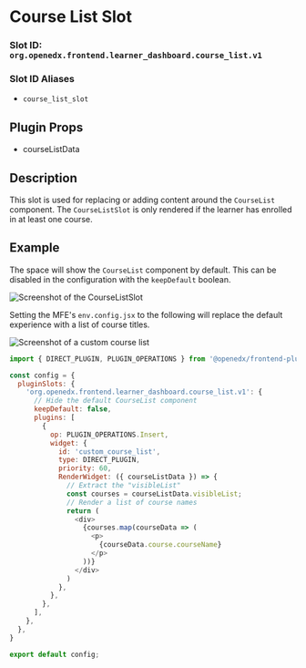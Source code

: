 # Course List Slot

### Slot ID: `org.openedx.frontend.learner_dashboard.course_list.v1`

### Slot ID Aliases
* `course_list_slot`

## Plugin Props

* courseListData

## Description

This slot is used for replacing or adding content around the `CourseList` component. The `CourseListSlot` is only rendered if the learner has enrolled in at least one course.

## Example

The space will show the `CourseList` component by default. This can be disabled in the configuration with the `keepDefault` boolean.

![Screenshot of the CourseListSlot](./images/course_list_slot.png)

Setting the MFE's `env.config.jsx` to the following will replace the default experience with a list of course titles.

![Screenshot of a custom course list](./images/readme_custom_course_list.png)

```js
import { DIRECT_PLUGIN, PLUGIN_OPERATIONS } from '@openedx/frontend-plugin-framework';

const config = {
  pluginSlots: {
    'org.openedx.frontend.learner_dashboard.course_list.v1': {
      // Hide the default CourseList component
      keepDefault: false,
      plugins: [
        {
          op: PLUGIN_OPERATIONS.Insert,
          widget: {
            id: 'custom_course_list',
            type: DIRECT_PLUGIN,
            priority: 60,
            RenderWidget: ({ courseListData }) => {
              // Extract the "visibleList"
              const courses = courseListData.visibleList;
              // Render a list of course names
              return (
                <div>
                  {courses.map(courseData => (
                    <p>
                      {courseData.course.courseName}
                    </p>
                  ))}
                </div>
              )
            },
          },
        },
      ],
    },
  },
}

export default config;
```

